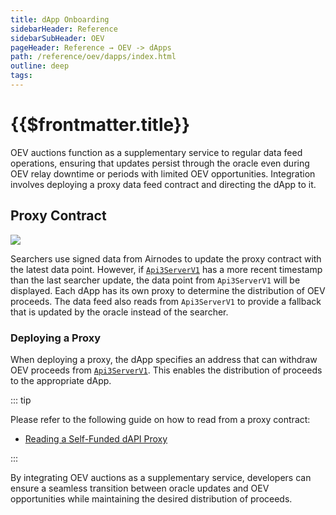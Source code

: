 ```yaml
---
title: dApp Onboarding
sidebarHeader: Reference
sidebarSubHeader: OEV
pageHeader: Reference → OEV -> dApps
path: /reference/oev/dapps/index.html
outline: deep
tags:
---
```


<PageHeader/>

<SearchHighlight/>

# {{$frontmatter.title}}

OEV auctions function as a supplementary service to regular data feed
operations, ensuring that updates persist through the oracle even during OEV
relay downtime or periods with limited OEV opportunities. Integration involves
deploying a proxy data feed contract and directing the dApp to it.

## Proxy Contract

<div>
  <img src="/reference/oev/assets/dAPI.png" />
</div>

Searchers use signed data from Airnodes to update the proxy contract with the
latest data point. However, if
[`Api3ServerV1`](https://dapi-docs.api3.org/reference/dapis/understand/read-dapis.htmls)
has a more recent timestamp than the last searcher update, the data point from
`Api3ServerV1` will be displayed. Each dApp has its own proxy to determine the
distribution of OEV proceeds. The data feed also reads from `Api3ServerV1` to
provide a fallback that is updated by the oracle instead of the searcher.

### Deploying a Proxy

When deploying a proxy, the dApp specifies an address that can withdraw OEV
proceeds from
[`Api3ServerV1`](https://dapi-docs.api3.org/reference/dapis/understand/read-dapis.htmls).
This enables the distribution of proceeds to the appropriate dApp.

::: tip

Please refer to the following guide on how to read from a proxy contract:

- [Reading a Self-Funded dAPI Proxy](https://dapi-docs.api3.org/guides/dapis/read-self-funded-dapi/)

:::

By integrating OEV auctions as a supplementary service, developers can ensure a
seamless transition between oracle updates and OEV opportunities while
maintaining the desired distribution of proceeds.
